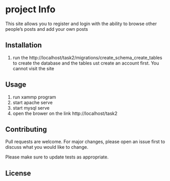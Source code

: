 # project  Info

This site allows you to register and login with the ability to browse other people’s posts and add your own posts

## Installation
1. run the  http://localhost/task2/migrations/create_schema_create_tables
to create the database and the tables 
ust create an account first. You cannot visit the site
 
## Usage

1. run xammp program
2. start apache serve
3. start mysql serve
4. open the brower on the link http://localhost/task2

## Contributing

Pull requests are welcome. For major changes, please open an issue first
to discuss what you would like to change.

Please make sure to update tests as appropriate.

## License